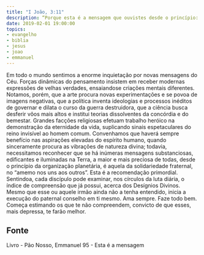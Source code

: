 ```yaml
---
title: "I João, 3:11"
description: “Porque esta é a mensagem que ouvistes desde o princípio: que nos amemos uns aos outros.”
date: 2019-02-01 19:00:00
topics: 
- evangelho
- biblia
- jesus
- joao
- emmanuel
---
```


Em todo o mundo sentimos a enorme inquietação por novas mensagens do
Céu. Forças dinâmicas do pensamento insistem em receber modernas expressões de
velhas verdades, ensaiando­se criações mentais diferentes. Notamos, porém, que a
arte procura novas experimentações e se povoa de imagens negativas, que a política
inventa ideologias e processos inéditos de governar e dilata o curso da guerra
destruidora, que a ciência busca desferir vôos mais altos e institui teorias
dissolventes da concórdia e do bem­estar.
Grandes facções religiosas efetuam trabalho heróico na demonstração da
eternidade da vida, suplicando sinais espetaculares do reino invisível ao homem
comum.
Convenhamos que haverá sempre benefício nas aspirações elevadas do
espírito humano, quando sinceramente procura as vibrações de natureza divina;
todavia, necessitamos reconhecer que se há inúmeras mensagens substanciosas,
edificantes e iluminadas na Terra, a maior e mais preciosa de todas, desde o
princípio da organização planetária, é aquela da solidariedade fraternal, no “amemo­
nos uns aos outros”.
Esta é a recomendação primordial. Sentindo­a, cada discípulo pode
examinar, nos círculos da luta diária, o índice de compreensão que já possui, acerca
dos Desígnios Divinos.
Mesmo que esse ou aquele irmão ainda não a tenha entendido, inicia a
execução do paternal conselho em ti mesmo.
Ama sempre. Faze todo bem. Começa estimando os que te não
compreendem, convicto de que esses, mais depressa, te farão melhor.




## Fonte
Livro - Pão Nosso, Emmanuel
95 - Esta é a mensagem
